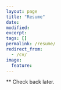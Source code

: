 ```yaml
---
layout: page
title: "Resume"
date: 
modified:
excerpt:
tags: []
permalink: /resume/
redirect_from:
  - /cv/
image:
  feature:
---
```


** Check back later.